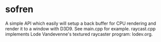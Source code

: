 # sofren

A simple API which easily will setup a back buffer for CPU rendering and render it to a window with D3D9. See main.cpp for example. raycast.cpp implements Lode Vandevenne's textured raycaster program: lodev.org.
